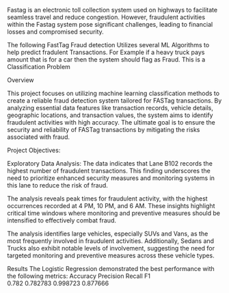 Fastag is an electronic toll collection system used on highways to facilitate seamless travel and reduce congestion. 
However, fraudulent activities within the Fastag system pose significant challenges, leading to financial losses and compromised security.

The following FastTag Fraud detection Utilizes several ML Algorithms to help predict fradulent Transactions. For Example if a heavy truck pays amount that is for a car then the system should flag as Fraud.
This is a Classification Problem

Overview

This project focuses on utilizing machine learning classification methods to create a reliable fraud detection system tailored for FASTag transactions. By analyzing essential data features like transaction records, vehicle details, geographic locations, and transaction values, the system aims to identify fraudulent activities with high accuracy. The ultimate goal is to ensure the security and reliability of FASTag transactions by mitigating the risks associated with fraud.

Project Objectives:

Exploratory Data Analysis: 
The data indicates that Lane B102 records the highest number of fraudulent transactions. This finding underscores the need to prioritize enhanced security measures and monitoring systems in this lane to reduce the risk of fraud.

The analysis reveals peak times for fraudulent activity, with the highest occurrences recorded at 4 PM, 10 PM, and 6 AM. These insights highlight critical time windows where monitoring and preventive measures should be intensified to effectively combat fraud.

The analysis identifies large vehicles, especially SUVs and Vans, as the most frequently involved in fraudulent activities. Additionally, Sedans and Trucks also exhibit notable levels of involvement, suggesting the need for targeted monitoring and preventive measures across these vehicle types.


Results
The Logistic Regression demonstrated the best performance with the following metrics:
Accuracy  Precision    Recall        F1      
0.782      0.782783   0.998723     0.877666


